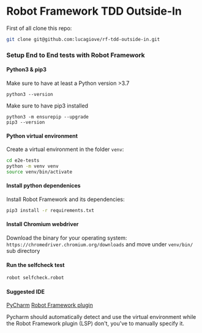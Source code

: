 # Robot Framework TDD Outside-In

First of all clone this repo:

```sh
git clone git@github.com:lucagiove/rf-tdd-outside-in.git
```

### Setup End to End tests with Robot Framework

#### Python3 & pip3

Make sure to have at least a Python version >3.7

    python3 --version

Make sure to have pip3 installed

    python3 -m ensurepip --upgrade
    pip3 --version

#### Python virtual environment

Create a virtual environment in the folder `venv`:

```sh
cd e2e-tests
python -m venv venv
source venv/bin/activate 
```

#### Install python dependenices

Install Robot Framework and its dependencies:

```sh
pip3 install -r requirements.txt
```

#### Install Chromium webdriver

Download the binary for your operating system: `https://chromedriver.chromium.org/downloads` and move under `venv/bin/` sub directory

#### Run the selfcheck test

```sh
robot selfcheck.robot
```

#### Suggested IDE

[PyCharm](https://www.jetbrains.com/pycharm/download/)
[Robot Framework plugin](https://plugins.jetbrains.com/plugin/16086-robot-framework-language-server)

Pycharm should automatically detect and use the virtual environment while the Robot Framework plugin (LSP) don't, you've to manually specify it.

